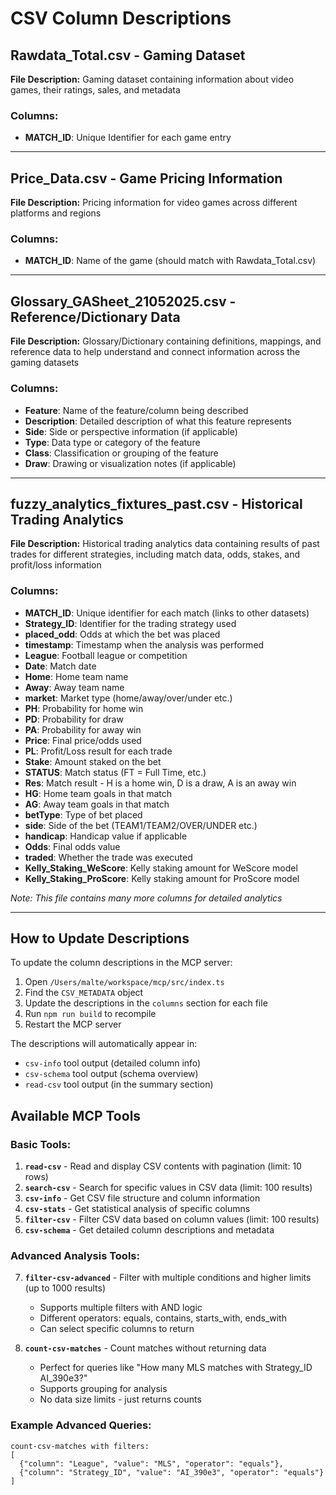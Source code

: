 # CSV Column Descriptions

## Rawdata_Total.csv - Gaming Dataset

**File Description:** Gaming dataset containing information about video games, their ratings, sales, and metadata

### Columns:
- **MATCH_ID**: Unique Identifier for each game entry


---

## Price_Data.csv - Game Pricing Information

**File Description:** Pricing information for video games across different platforms and regions

### Columns:
- **MATCH_ID**: Name of the game (should match with Rawdata_Total.csv)

---

## Glossary_GASheet_21052025.csv - Reference/Dictionary Data

**File Description:** Glossary/Dictionary containing definitions, mappings, and reference data to help understand and connect information across the gaming datasets

### Columns:
- **Feature**: Name of the feature/column being described
- **Description**: Detailed description of what this feature represents  
- **Side**: Side or perspective information (if applicable)
- **Type**: Data type or category of the feature
- **Class**: Classification or grouping of the feature
- **Draw**: Drawing or visualization notes (if applicable)

---

## fuzzy_analytics_fixtures_past.csv - Historical Trading Analytics

**File Description:** Historical trading analytics data containing results of past trades for different strategies, including match data, odds, stakes, and profit/loss information

### Columns:
- **MATCH_ID**: Unique identifier for each match (links to other datasets)
- **Strategy_ID**: Identifier for the trading strategy used
- **placed_odd**: Odds at which the bet was placed
- **timestamp**: Timestamp when the analysis was performed
- **League**: Football league or competition
- **Date**: Match date
- **Home**: Home team name
- **Away**: Away team name
- **market**: Market type (home/away/over/under etc.)
- **PH**: Probability for home win
- **PD**: Probability for draw  
- **PA**: Probability for away win
- **Price**: Final price/odds used
- **PL**: Profit/Loss result for each trade
- **Stake**: Amount staked on the bet
- **STATUS**: Match status (FT = Full Time, etc.)
- **Res**: Match result - H is a home win, D is a draw, A is an away win
- **HG**: Home team goals in that match
- **AG**: Away team goals in that match
- **betType**: Type of bet placed
- **side**: Side of the bet (TEAM1/TEAM2/OVER/UNDER etc.)
- **handicap**: Handicap value if applicable
- **Odds**: Final odds value
- **traded**: Whether the trade was executed
- **Kelly_Staking_WeScore**: Kelly staking amount for WeScore model
- **Kelly_Staking_ProScore**: Kelly staking amount for ProScore model

*Note: This file contains many more columns for detailed analytics*

---

## How to Update Descriptions

To update the column descriptions in the MCP server:

1. Open `/Users/malte/workspace/mcp/src/index.ts`
2. Find the `CSV_METADATA` object
3. Update the descriptions in the `columns` section for each file
4. Run `npm run build` to recompile
5. Restart the MCP server

The descriptions will automatically appear in:
- `csv-info` tool output (detailed column info)
- `csv-schema` tool output (schema overview)
- `read-csv` tool output (in the summary section)

## Available MCP Tools

### Basic Tools:
1. **`read-csv`** - Read and display CSV contents with pagination (limit: 10 rows)
2. **`search-csv`** - Search for specific values in CSV data (limit: 100 results)
3. **`csv-info`** - Get CSV file structure and column information
4. **`csv-stats`** - Get statistical analysis of specific columns
5. **`filter-csv`** - Filter CSV data based on column values (limit: 100 results)
6. **`csv-schema`** - Get detailed column descriptions and metadata

### Advanced Analysis Tools:
7. **`filter-csv-advanced`** - Filter with multiple conditions and higher limits (up to 1000 results)
   - Supports multiple filters with AND logic
   - Different operators: equals, contains, starts_with, ends_with
   - Can select specific columns to return
   
8. **`count-csv-matches`** - Count matches without returning data
   - Perfect for queries like "How many MLS matches with Strategy_ID AI_390e3?"
   - Supports grouping for analysis
   - No data size limits - just returns counts

### Example Advanced Queries:
```
count-csv-matches with filters:
[
  {"column": "League", "value": "MLS", "operator": "equals"},
  {"column": "Strategy_ID", "value": "AI_390e3", "operator": "equals"}
]
```
